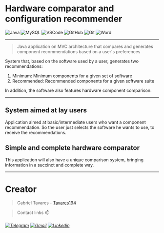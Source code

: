 # Hardware comparator and configuration recommender

![Java](https://img.shields.io/badge/Java-ED8B00?style=for-the-badge&logo=java&logoColor=white) ![MySQL](https://img.shields.io/badge/MySQL-005C84?style=for-the-badge&logo=mysql&logoColor=white) ![VSCode](https://img.shields.io/badge/Visual_Studio-5C2D91?style=for-the-badge&logo=visual%20studio&logoColor=white) ![GitHub](	https://img.shields.io/badge/GitHub-100000?style=for-the-badge&logo=github&logoColor=white) ![Git]( https://img.shields.io/badge/Git-E34F26?style=for-the-badge&logo=git&logoColor=white) ![Word](https://img.shields.io/badge/Microsoft_Word-2B579A?style=for-the-badge&logo=microsoft-word&logoColor=white)

---
> Java application on MVC architecture that compares and generates component recommendations based on a user's preferences

System that, based on the software used by a user, generates two recommendations:
1. Minimum: Minimum components for a given set of software
2. Recommended: Recommended components for a given software suite

In addition, the software also features hardware component comparison.

---
## System aimed at lay users

Application aimed at basic/intermediate users who want a component recommendation. So the user just selects the software he wants to use, to receive the recommendations.

## Simple and complete hardware comparator

This application will also have a unique comparison system, bringing information in a succinct and complete way.

---
# Creator
> Gabriel Tavares - [Tavares194](https://github.com/Tavares194 "Perfil do github")

> Contact links 📫
###### [![Telegram]( https://img.shields.io/badge/Telegram-2CA5E0?style=for-the-badge&logo=telegram&logoColor=white)](https://t.me/Tavares_194) [![Gmail]( https://img.shields.io/badge/Gmail-D14836?style=for-the-badge&logo=gmail&logoColor=white)](mailto:gabriel.tavares.1904@gmail.com) [![Linkedin](https://img.shields.io/badge/LinkedIn-0077B5?style=for-the-badge&logo=linkedin&logoColor=white)](https://www.linkedin.com/in/gabriel-tavares-a92239174/)
